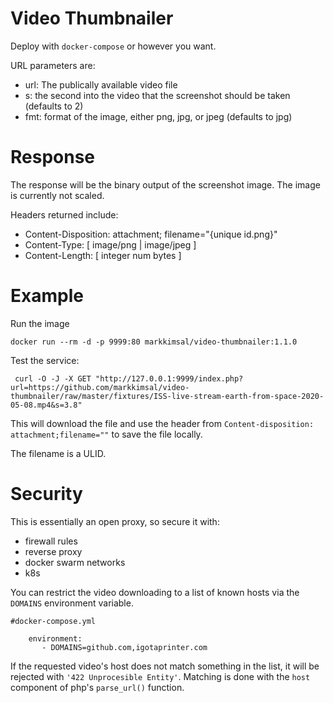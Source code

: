 Video Thumbnailer
===

Deploy with `docker-compose` or however you want.

URL parameters are:
 * url:  The publically available video file
 * s:  the second into the video that the screenshot should be taken (defaults to 2)
 * fmt:  format of the image, either png, jpg, or jpeg (defaults to jpg)

Response
===
The response will be the binary output of the screenshot image.  The image is currently not scaled.

Headers returned include:
 * Content-Disposition: attachment; filename="{unique id.png}"
 * Content-Type: [ image/png | image/jpeg ]
 * Content-Length: [ integer num bytes ]

Example
===

Run the image
```
docker run --rm -d -p 9999:80 markkimsal/video-thumbnailer:1.1.0
```

Test the service:
```
 curl -O -J -X GET "http://127.0.0.1:9999/index.php?url=https://github.com/markkimsal/video-thumbnailer/raw/master/fixtures/ISS-live-stream-earth-from-space-2020-05-08.mp4&s=3.8"
```
This will download the file and use the header from `Content-disposition: attachment;filename=""` to save the file locally.

The filename is a ULID.

Security
===
This is essentially an open proxy, so secure it with:
 * firewall rules
 * reverse proxy
 * docker swarm networks
 * k8s

You can restrict the video downloading to a list of known hosts via the `DOMAINS` environment variable.

```
#docker-compose.yml

    environment:
       - DOMAINS=github.com,igotaprinter.com
```

If the requested video's host does not match something in the list, it will be rejected with `'422 Unprocesible Entity'`.
Matching is done with the `host` component of php's `parse_url()` function.
